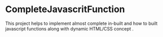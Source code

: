 # CompleteJavascritFunction
This project helps to implement almost complete in-built and how to built javascript functions along with dynamic HTML/CSS concept .  
